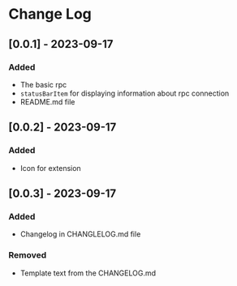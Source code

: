 # Change Log

## [0.0.1] - 2023-09-17
### Added
- The basic rpc
- `statusBarItem` for displaying information about rpc connection
- README.md file

## [0.0.2] - 2023-09-17
### Added
- Icon for extension

## [0.0.3] - 2023-09-17
### Added
- Changelog in CHANGLELOG.md file
### Removed
- Template text from the CHANGELOG.md
